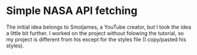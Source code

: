 # Simple NASA API fetching
The initial idea belongs to Smoljames, a YouTube creator, but I took the idea a little bit further. I worked on the project without folowing the tutorial, so my project is different from his except for the styles file (I copy/pasted his styles).
